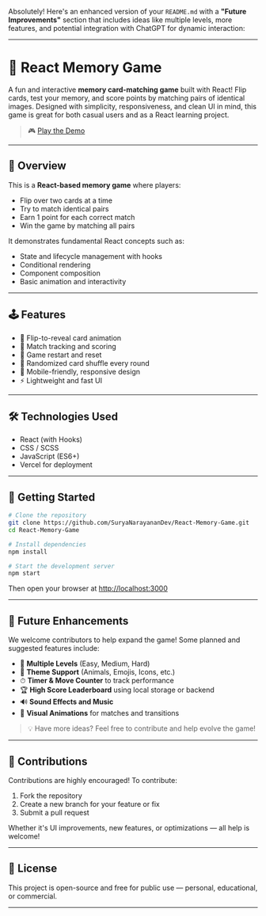 Absolutely! Here's an enhanced version of your `README.md` with a **"Future Improvements"** section that includes ideas like multiple levels, more features, and potential integration with ChatGPT for dynamic interaction:

---

# 🧠 React Memory Game

A fun and interactive **memory card-matching game** built with React! Flip cards, test your memory, and score points by matching pairs of identical images. Designed with simplicity, responsiveness, and clean UI in mind, this game is great for both casual users and as a React learning project.

> 🎮 [Play the Demo](https://timepass-bkeefgxkg-suryaarayanans-projects.vercel.app/)

---

## 📌 Overview

This is a **React-based memory game** where players:

* Flip over two cards at a time
* Try to match identical pairs
* Earn 1 point for each correct match
* Win the game by matching all pairs

It demonstrates fundamental React concepts such as:

* State and lifecycle management with hooks
* Conditional rendering
* Component composition
* Basic animation and interactivity

---

## 🕹️ Features

* 🎴 Flip-to-reveal card animation
* 🧩 Match tracking and scoring
* 🔁 Game restart and reset
* 🔄 Randomized card shuffle every round
* 📱 Mobile-friendly, responsive design
* ⚡ Lightweight and fast UI

---

## 🛠 Technologies Used

* React (with Hooks)
* CSS / SCSS
* JavaScript (ES6+)
* Vercel for deployment

---

## 🚀 Getting Started

```bash
# Clone the repository
git clone https://github.com/SuryaNarayananDev/React-Memory-Game.git
cd React-Memory-Game

# Install dependencies
npm install

# Start the development server
npm start
```

Then open your browser at [http://localhost:3000](http://localhost:3000)

---

## 🔮 Future Enhancements

We welcome contributors to help expand the game! Some planned and suggested features include:

* 🎯 **Multiple Levels** (Easy, Medium, Hard)
* 🎨 **Theme Support** (Animals, Emojis, Icons, etc.)
* ⏱ **Timer & Move Counter** to track performance
* 🏆 **High Score Leaderboard** using local storage or backend
* 🔊 **Sound Effects and Music**
* 💫 **Visual Animations** for matches and transitions

> 💡 Have more ideas? Feel free to contribute and help evolve the game!

---

## 🤝 Contributions

Contributions are highly encouraged!
To contribute:

1. Fork the repository
2. Create a new branch for your feature or fix
3. Submit a pull request

Whether it's UI improvements, new features, or optimizations — all help is welcome!

---

## 📄 License

This project is open-source and free for public use — personal, educational, or commercial.

---

